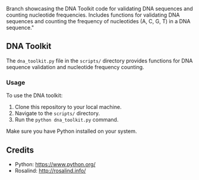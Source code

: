 Branch showcasing the DNA Toolkit code for validating DNA sequences and counting nucleotide frequencies. Includes functions for validating DNA sequences and counting the frequency of nucleotides (A, C, G, T) in a DNA sequence."


## DNA Toolkit

The `dna_toolkit.py` file in the `scripts/` directory provides functions for DNA sequence validation and nucleotide frequency counting.

### Usage

To use the DNA toolkit:
1. Clone this repository to your local machine.
2. Navigate to the `scripts/` directory.
3. Run the `python dna_toolkit.py` command.

Make sure you have Python installed on your system.

## Credits

- Python: https://www.python.org/
- Rosalind: http://rosalind.info/
